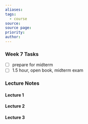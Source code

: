 ```yaml
---
aliases: 
tags:
  - course
source: 
source page: 
priority: 
author:
---
```

### Week 7 Tasks
- [ ] prepare for midterm
- [ ] 1.5 hour, open book, midterm exam

### Lecture Notes
#### Lecture 1

#### Lecture 2

#### Lecture 3
